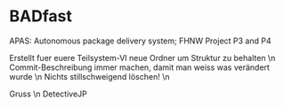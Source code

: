 # BADfast
APAS: Autonomous package delivery system; FHNW Project P3 and P4

Erstellt fuer euere Teilsystem-VI neue Ordner um Struktur zu behalten \n
Commit-Beschreibung immer machen, damit man weiss was verändert wurde \n
Nichts stillschweigend löschen! \n

Gruss \n
DetectiveJP
